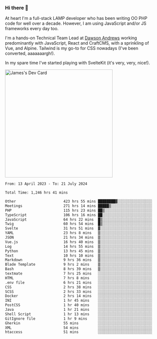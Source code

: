 ### Hi there 👋

<!--
**JamesNock/JamesNock** is a ✨ _special_ ✨ repository because its `README.md` (this file) appears on your GitHub profile.

Here are some ideas to get you started:

- 🔭 I’m currently working on ...
- 🌱 I’m currently learning ...
- 👯 I’m looking to collaborate on ...
- 🤔 I’m looking for help with ...
- 💬 Ask me about ...
- 📫 How to reach me: ...
- 😄 Pronouns: ...
- ⚡ Fun fact: ...
-->
At heart I'm a full-stack LAMP developer who has been writing OO PHP code for well over a decade. However, I am using JavaScript and/or JS frameworks every day too.

I'm a hands-on Technical Team Lead at [Dawson Andrews](https://www.dawsonandrews.com/) working predominantly with JavaScript, React and CraftCMS, with a sprinkling of Vue, and Alpine. Tailwind is my go-to for CSS nowadays (I've been converted, aaaaaaargh!).

In my spare time I've started playing with SvelteKit (it's very, very, nice!).

<a href="https://app.daily.dev/h2onock"><img src="https://api.daily.dev/devcards/v2/XQraFlxE3JPWOlcSuOB2K.png?type=default&r=18u" width="356" alt="James's Dev Card"/></a>

<!--START_SECTION:waka-->

```txt
From: 13 April 2023 - To: 21 July 2024

Total Time: 1,246 hrs 41 mins

Other                      423 hrs 55 mins ████████▓░░░░░░░░░░░░░░░░   34.01 %
Meetings                   271 hrs 14 mins █████▒░░░░░░░░░░░░░░░░░░░   21.76 %
PHP                        115 hrs 23 mins ██▒░░░░░░░░░░░░░░░░░░░░░░   09.26 %
TypeScript                 106 hrs 16 mins ██░░░░░░░░░░░░░░░░░░░░░░░   08.53 %
JavaScript                 64 hrs 22 mins  █▒░░░░░░░░░░░░░░░░░░░░░░░   05.17 %
Twig                       60 hrs 54 mins  █▒░░░░░░░░░░░░░░░░░░░░░░░   04.89 %
Svelte                     31 hrs 51 mins  ▓░░░░░░░░░░░░░░░░░░░░░░░░   02.56 %
YAML                       23 hrs 8 mins   ▒░░░░░░░░░░░░░░░░░░░░░░░░   01.86 %
JSON                       21 hrs 34 mins  ▒░░░░░░░░░░░░░░░░░░░░░░░░   01.73 %
Vue.js                     16 hrs 40 mins  ▒░░░░░░░░░░░░░░░░░░░░░░░░   01.34 %
Log                        14 hrs 55 mins  ▒░░░░░░░░░░░░░░░░░░░░░░░░   01.20 %
Python                     13 hrs 45 mins  ▒░░░░░░░░░░░░░░░░░░░░░░░░   01.10 %
Text                       10 hrs 10 mins  ▒░░░░░░░░░░░░░░░░░░░░░░░░   00.82 %
Markdown                   9 hrs 36 mins   ▒░░░░░░░░░░░░░░░░░░░░░░░░   00.77 %
Blade Template             9 hrs 2 mins    ▒░░░░░░░░░░░░░░░░░░░░░░░░   00.73 %
Bash                       8 hrs 39 mins   ▒░░░░░░░░░░░░░░░░░░░░░░░░   00.69 %
textmate                   7 hrs 25 mins   ░░░░░░░░░░░░░░░░░░░░░░░░░   00.60 %
HTML                       7 hrs 8 mins    ░░░░░░░░░░░░░░░░░░░░░░░░░   00.57 %
.env file                  6 hrs 21 mins   ░░░░░░░░░░░░░░░░░░░░░░░░░   00.51 %
CSS                        2 hrs 38 mins   ░░░░░░░░░░░░░░░░░░░░░░░░░   00.21 %
SCSS                       2 hrs 33 mins   ░░░░░░░░░░░░░░░░░░░░░░░░░   00.21 %
Docker                     2 hrs 14 mins   ░░░░░░░░░░░░░░░░░░░░░░░░░   00.18 %
INI                        1 hr 45 mins    ░░░░░░░░░░░░░░░░░░░░░░░░░   00.14 %
PostCSS                    1 hr 40 mins    ░░░░░░░░░░░░░░░░░░░░░░░░░   00.13 %
Java                       1 hr 21 mins    ░░░░░░░░░░░░░░░░░░░░░░░░░   00.11 %
Shell Script               1 hr 13 mins    ░░░░░░░░░░░░░░░░░░░░░░░░░   00.10 %
GitIgnore file             1 hr 9 mins     ░░░░░░░░░░░░░░░░░░░░░░░░░   00.09 %
Gherkin                    55 mins         ░░░░░░░░░░░░░░░░░░░░░░░░░   00.07 %
XML                        54 mins         ░░░░░░░░░░░░░░░░░░░░░░░░░   00.07 %
htaccess                   51 mins         ░░░░░░░░░░░░░░░░░░░░░░░░░   00.07 %
```

<!--END_SECTION:waka-->
